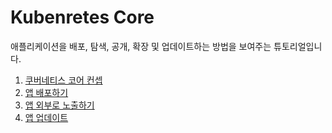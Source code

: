 # Kubenretes Core

애플리케이션을 배포, 탐색, 공개, 확장 및 업데이트하는 방법을 보여주는 튜토리얼입니다.

1. [쿠버네티스 코어 컨셉](module-1.md)
2. [앱 배포하기](module-2.md)
3. [앱 외부로 노출하기](module-3.md)
4. [앱 업데이트](module-4.md)
